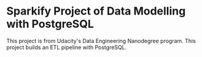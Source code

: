 # Sparkify Project of Data Modelling with PostgreSQL
This project is from Udacity's Data Engineering Nanodegree program. This project builds an ETL pipeline with PostgreSQL.

